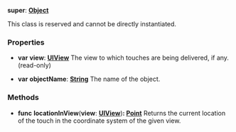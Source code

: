 **super**: **[Object](../gravity/object.md)**

This class is reserved and cannot be directly instantiated.





### Properties

* **var** **view**: **[UIView](UIView.md)**
The view to which touches are being delivered, if any. \(read-only\)

* **var** **objectName**: **[String](../gravity/string.md)**
The name of the object.



### Methods

* **func** **locationInView**(**view**: **[UIView](UIView.md)**)<strong>: [Point](Point.md)</strong> 
Returns the current location of the touch in the coordinate system of the given view.





